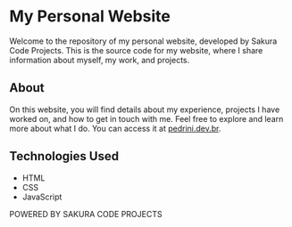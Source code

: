 # My Personal Website

Welcome to the repository of my personal website, developed by Sakura Code Projects. This is the source code for my website, where I share information about myself, my work, and projects.

## About

On this website, you will find details about my experience, projects I have worked on, and how to get in touch with me. Feel free to explore and learn more about what I do. You can access it at [pedrini.dev.br](https://pedrini.dev.br).

## Technologies Used

- HTML
- CSS
- JavaScript

POWERED BY SAKURA CODE PROJECTS

